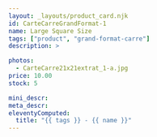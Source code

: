 ```yaml
---
layout: _layouts/product_card.njk
id: CarteCarreGrandFormat-1
name: Large Square Size
tags: ["product", "grand-format-carre"]
description: >

photos:
  - CarteCarre21x21extrat_1-a.jpg
price: 10.00
stock: 5

mini_descr:
meta_descr:
eleventyComputed:
  title: "{{ tags }} - {{ name }}"
---
```

